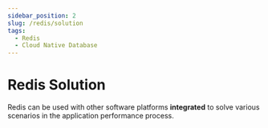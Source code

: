 ```yaml
---
sidebar_position: 2
slug: /redis/solution
tags:
  - Redis
  - Cloud Native Database
---
```


# Redis Solution

Redis can be used with other software platforms **integrated** to solve various scenarios in the application performance process.